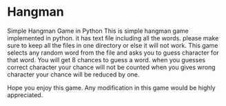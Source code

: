 # Hangman
Simple Hangman Game in Python
This is simple hangman game implemented in python.
it has text file including all the words.
please make sure to keep all the files in one directory or else it will not work.
This game selects any random word from the file and asks you to guess character for that word.
You will get 8 chances to guess a word.
when you guesses correct character your chance will not be counted when you gives wrong character your chance will be reduced by one.

Hope you enjoy this game. 
Any modification in this game would be highly appreciated.
